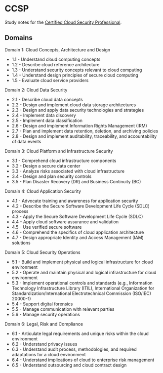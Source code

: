 # CCSP
Study notes for the [Certified Cloud Security Professional](https://www.isc2.org/certifications/ccsp).

## Domains

Domain 1: Cloud Concepts, Architecture and Design
- 1.1 - Understand cloud computing concepts
- 1.2 - Describe cloud reference architecture
- 1.3 - Understand security concepts relevant to cloud computing
- 1.4 - Understand design principles of secure cloud computing
- 1.5 - Evaluate cloud service providers

Domain 2: Cloud Data Security
- 2.1 - Describe cloud data concepts
- 2.2 - Design and implement cloud data storage architectures
- 2.3 - Design and apply data security technologies and strategies
- 2.4 - Implement data discovery
- 2.5 - Implement data classification
- 2.6 - Design and implement Information Rights Management (IRM)
- 2.7 - Plan and implement data retention, deletion, and archiving policies
- 2.8 - Design and implement auditability, traceability, and accountability of data events

Domain 3: Cloud Platform and Infrastructure Security
- 3.1 - Comprehend cloud infrastructure components
- 3.2 - Design a secure data center
- 3.3 - Analyze risks associated with cloud infrastructure
- 3.4 - Design and plan security controls
- 3.5 - Plan Disaster Recovery (DR) and Business Continuity (BC)

Domain 4: Cloud Application Security
- 4.1 - Advocate training and awareness for application security
- 4.2 - Describe the Secure Software Development Life Cycle (SDLC) process
- 4.3 - Apply the Secure Software Development Life Cycle (SDLC)
- 4.4 - Apply cloud software assurance and validation
- 4.5 - Use verified secure software
- 4.6 - Comprehend the specifics of cloud application architecture
- 4.7 - Design appropriate Identity and Access Management (IAM) solutions

Domain 5: Cloud Security Operations
- 5.1 - Build and implement physical and logical infrastructure for cloud environment
- 5.2 - Operate and maintain physical and logical infrastructure for cloud environment
- 5.3 - Implement operational controls and standards (e.g., Information Technology Infrastructure Library (ITIL), International Organization for Standardization/International Electrotechnical Commission (ISO/IEC) 20000-1)
- 5.4 - Support digital forensics
- 5.5 - Manage communication with relevant parties
- 5.6 - Manage security operations

Domain 6: Legal, Risk and Compliance
- 6.1 - Articulate legal requirements and unique risks within the cloud environment
- 6.2 - Understand privacy issues
- 6.3 - Understand audit process, methodologies, and required adaptations for a cloud environment
- 6.4 - Understand implications of cloud to enterprise risk management
- 6.5 - Understand outsourcing and cloud contract design
